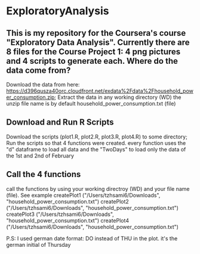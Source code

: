 # ExploratoryAnalysis
This is my repository for the Coursera's course "Exploratory Data Analysis". Currently there are 8 files for the Course Project 1: 4 png pictures and 4 scripts to generate each.
Where do the data come from? 
----------------------------
Download the data from here: https://d396qusza40orc.cloudfront.net/exdata%2Fdata%2Fhousehold_power_consumption.zip;
Extract the data in any working directory (WD) 
the unzip file name is by default household_power_consumption.txt (file) 

Download and Run R Scripts
---------------------------
Download the scripts (plot1.R, plot2.R, plot3.R, plot4.R) to some directory;
Run the scripts so that 4 functions were created.
every function uses the "d" dataframe to load all data and the "TwoDays" to load only the data of the 1st and 2nd of February

Call the 4 functions
---------------------
call the functions by using your working directroy (WD) and your file name (file).
See example
createPlot1 ("/Users/tzhsami6/Downloads", "household_power_consumption.txt")
createPlot2 ("/Users/tzhsami6/Downloads", "household_power_consumption.txt")
createPlot3 ("/Users/tzhsami6/Downloads", "household_power_consumption.txt")
createPlot4 ("/Users/tzhsami6/Downloads", "household_power_consumption.txt")


P.S: I used german date format:  DO instead of THU in the plot. it's the german initial of Thursday
